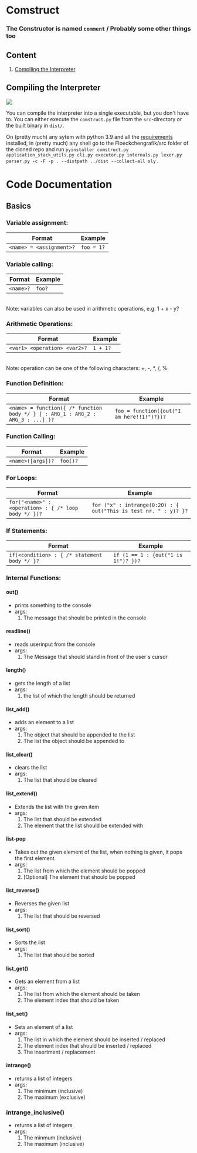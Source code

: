 # Comstruct

### The Constructor is named `comment` / Probably some other things too

## Content

1. [Compiling the Interpreter](#Compiling-the-Interpreter)

## Compiling the Interpreter

![](https://img.shields.io/badge/Tested-Arch%20Linux-green)

You can compile the interpreter into a single executable, but you don't have to. You can either execute
the `comstruct.py` file from the `src`-directory or the built binary in `dist/`.

On (pretty much) any sytem with python 3.9 and all the [requirements](requirements.txt) installed, in (pretty much) any
shell go to the Floeckchengrafik/src folder of the cloned repo and
run `pyinstaller comstruct.py application_stack_utils.py cli.py executor.py internals.py lexer.py parser.py -c -F -p . --distpath ../dist --collect-all sly`
.

# Code Documentation

## Basics

### Variable assignment: <br>
|Format|Example|
|---|---|
|`<name> = <assignment>?`|`foo = 1?`|

### Variable calling: <br>
|Format|Example|
|---|---|
|`<name>?`|`foo?`|
<br>
Note: variables can also be used in arithmetic operations, e.g. 1 + x - y?


### Arithmetic Operations: <br>
|Format|Example|
|---|---|
|`<var1> <operation> <var2>?`|`1 + 1?`|
<br>
Note: operation can be one of the following characters: +, -, *, /, %

### Function Definition: <br>
|Format|Example|
|---|---|
|`<name> = function({ /* function body */ } [ : ARG_1 : ARG_2 : ARG_3 : ...] )?`|`foo = function({out("I am here!!1!")?})?`|

### Function Calling: <br>
|Format|Example|
|---|---|
|`<name>([args])?`|`foo()?`|

### For Loops: <br>
|Format|Example|
|---|---|
|`for("<name>" : <operation> : { /* loop body */ })?`|`for ("x" : intrange(0:20) : { out("This is test nr. " : y)? }?`|

### If Statements: <br> 
|Format|Example|
|---|---|
|`if(<condition> : { /* statement body */ }?`|`if (1 == 1 : {out("1 is 1!")? })?`|

### Internal Functions: <br>
#### out()

- prints something to the console
- args: 
  1. The message that should be printed in the console
#### readline() 

- reads userinput from the console
- args: 
  1. The Message that should stand in front of the user´s cursor
#### length()

- gets the length of a list
- args: 
  1. the list of which the length should be returned
#### list_add()

- adds an element to a list
- args:
  1. The object that should be appended to the list
  2. The list the object should be appended to
#### list_clear()

- clears the list
- args:
  1. The list that should be cleared
#### list_extend()
  
- Extends the list with the given item
- args:
  1. The list that should be extended
  2. The element that the list should be extended with
#### list-pop
  
- Takes out the given element of the list, when nothing is given, it pops the first element
- args:
  1. The list from which the element should be popped
  2. [Optional] The element that should be popped
#### list_reverse()
  
- Reverses the given list
- args:
  1. The list that should be reversed
#### list_sort()
  
- Sorts the list
- args:
  1. The list that should be sorted
#### list_get()

- Gets an element from a list
- args:
  1. The list from which the element should be taken
  2. The element index that should be taken
#### list_set()
  
- Sets an element of a list
- args:
  1. The list in which the element should be inserted / replaced
  2. The element index that should be inserted / replaced
  3. The insertment / replacement
#### intrange()

- returns a list of integers
- args:
  1. The minimum (inclusive)
  2. The maximum (exclusive)

### intrange_inclusive()

- returns a list of integers
- args:
  1. The minmum (inclusive)
  2. The maximum (inclusive)

